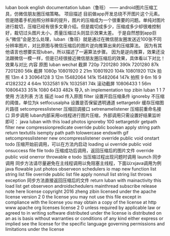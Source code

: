 luban book english documentation luban（鲁班） —— android图片压缩工具，仿微信朋友圈压缩策略。 项目描述 目前做app开发总绕不开图片这个元素。但是随着手机拍照分辨率的提升，图片的压缩成为一个很重要的问题。单纯对图片进行裁切，压缩已经有很多文章介绍。但是裁切成多少，压缩成多少却很难控制好，裁切过头图片太小，质量压缩过头则显示效果太差。 于是自然想到app巨头“微信”会是怎么处理，luban（鲁班）就是通过在微信朋友圈发送近100张不同分辨率图片，对比原图与微信压缩后的图片逆向推算出来的压缩算法。 因为有其他语言也想要实现luban，所以描述了一遍算法步骤。 因为是逆向推算，效果还没法跟微信一模一样，但是已经很接近微信朋友圈压缩后的效果，具体看以下对比！ 效果与对比 内容 原图 luban wechat 截屏 720p 7201280 390k 7201280 87k 7201280 56k 截屏 1080p 10801920 2 21m 10801920 104k 10801920 112k 拍照 13m 4 3 30964128 3 12m 15482064 141k 15482064 147k 拍照 9 6m 16 9 41282322 4 64m 1032581 97k 1032581 74k 滚动截屏 10806433 1 56m 10806433 351k 1080 6433 482k 导入 sh implementation top zibin luban 1 1 7 使用 方法列表 方法 描述 load 传入原图 filter 设置开启压缩条件 ignoreby 不压缩的阈值，单位为k setfocusalpha 设置是否保留透明通道 settargetdir 缓存压缩图片路径 setcompresslistener 压缩回调接口 setrenamelistener 压缩前重命名接口 异步调用 luban内部采用io线程进行图片压缩，外部调用只需设置好结果监听即可： java luban with this load photos ignoreby 100 settargetdir getpath filter new compressionpredicate override public boolean apply string path return textutils isempty path path tolowercase endswith gif setcompresslistener new oncompresslistener override public void onstart todo 压缩开始前调用，可以在方法内启动 loading ui override public void onsuccess file file todo 压缩成功后调用，返回压缩后的图片文件 override public void onerror throwable e todo 当压缩过程出现问题时调用 launch 同步调用 同步方法请尽量避免在主线程调用以免阻塞主线程，下面以rxjava调用为例 java flowable just photos observeon schedulers io map new function list string list file override public list file apply nonnull list string list throws exception 同步方法直接返回压缩后的文件 return luban with mainactivity this load list get observeon androidschedulers mainthread subscribe release note here license copyright 2016 zheng zibin licensed under the apache license version 2 0 the license you may not use this file except in compliance with the license you may obtain a copy of the license at http www apache org licenses license 2 0 unless required by applicable law or agreed to in writing software distributed under the license is distributed on an as is basis without warranties or conditions of any kind either express or implied see the license for the specific language governing permissions and limitations under the license